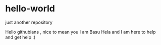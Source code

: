 # hello-world
just another repository


Hello  githubians , nice to mean you
I am Basu Hela  and I am here to help and get help :) 
